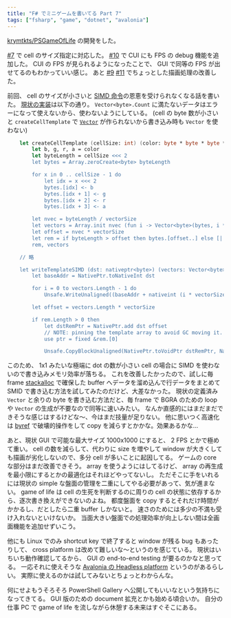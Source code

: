 ```yaml
---
title: "F# でミニゲームを書いてる Part 7"
tags: ["fsharp", "game", "dotnet", "avalonia"]
---
```


[krymtkts/PSGameOfLife](https://github.com/krymtkts/PSGameOfLife) の開発をした。

[#7](https://github.com/krymtkts/PSGameOfLife/pull/7) で cell のサイズ指定に対応した。
[#10](https://github.com/krymtkts/PSGameOfLife/pull/10) で CUI にも FPS の debug 機能を追加した。
CUI の FPS が見られるようになったことで、 GUI で同等の FPS が出せてるのもわかっていい感じ。
あと [#9](https://github.com/krymtkts/PSGameOfLife/pull/9) [#11](https://github.com/krymtkts/PSGameOfLife/pull/11) でちょっとした描画処理の改善した。

前回、 cell のサイズが小さいと [SIMD 命令](https://learn.microsoft.com/en-us/dotnet/standard/simd)の恩恵を受けられなくなる話を書いた。
[現状の実装](https://github.com/krymtkts/PSGameOfLife/blob/2616f36ffe851ff0b302fd4956fda600a099037f/src/PSGameOfLife/View.Avalonia.fs#L100-L149)は以下の通り。
`Vector<byte>.Count` に満たないデータはエラーになって使えないから、使わないようにしている。
(cell の byte 数が小さいと `createCellTemplate` で [`Vector`](https://learn.microsoft.com/en-us/dotnet/api/system.numerics.vector?view=net-9.0) が作られないから書き込み時も `Vector` を使わない)

```fsharp
    let createCellTemplate (cellSize: int) (color: byte * byte * byte * byte) : byte array * Vector<byte> array =
        let b, g, r, a = color
        let byteLength = cellSize <<< 2
        let bytes = Array.zeroCreate<byte> byteLength

        for x in 0 .. cellSize - 1 do
            let idx = x <<< 2
            bytes.[idx] <- b
            bytes.[idx + 1] <- g
            bytes.[idx + 2] <- r
            bytes.[idx + 3] <- a

        let nvec = byteLength / vectorSize
        let vectors = Array.init nvec (fun i -> Vector<byte>(bytes, i * vectorSize))
        let offset = nvec * vectorSize
        let rem = if byteLength > offset then bytes.[offset..] else [||]
        rem, vectors

    // 略

    let writeTemplateSIMD (dst: nativeptr<byte>) (vectors: Vector<byte> array) (rem: byte array) =
        let baseAddr = NativePtr.toNativeInt dst

        for i = 0 to vectors.Length - 1 do
            Unsafe.WriteUnaligned((baseAddr + nativeint (i * vectorSize)).ToPointer(), vectors.[i])

        let offset = vectors.Length * vectorSize

        if rem.Length > 0 then
            let dstRemPtr = NativePtr.add dst offset
            // NOTE: pinning the template array to avoid GC moving it.
            use ptr = fixed &rem.[0]

            Unsafe.CopyBlockUnaligned(NativePtr.toVoidPtr dstRemPtr, NativePtr.toVoidPtr ptr, uint32 rem.Length)
```

このため、 1x1 みたいな極端に dot の数が小さい cell の場合に SIMD を使わないので書き込みメモリ効率が落ちる。
これを改善したかったので、試しに毎 frame [stackalloc](https://learn.microsoft.com/en-us/dotnet/fsharp/whats-new/fsharp-45#span-and-byref-like-structs) で確保した buffer へデータを溜め込んで行データをまとめて SMID で書き込む方法を試してみたのだけど、大差なかった。
現状の定義済み `Vector` と余りの byte を書き込む方法だと、毎 frame で BGRA のための loop や `Vector` の生成が不要なので同等に速いみたい。
なんか直感的にはまだまだできそうな感じはするけどな～、今はまだ技量が足りない。
他に思いつく高速化は [byref](https://learn.microsoft.com/en-us/dotnet/fsharp/language-reference/byrefs) で破壊的操作をして copy を減らすとかかな。効果あるかな...

あと、現状 GUI で可能な最大サイズ 1000x1000 にすると、 2 FPS とかで極めて重い。
cell の数を減らして、代わりに size を増やして window が大きくしても描画が劣化しないので、多分 cell が多いことに起因してる。
ゲームの core な部分はまだ改善できそう。
array を使うようにはしてるけど、 array の再生成を最小限にするとかの最適化はそれほどやってないし。
ただそこに手をいれるには現状の simple な盤面の管理を二重にしてやる必要があって、気が進まない。
game of life は cell の生死を判断するのに周りの cell の状態に依存するから、逐次書き換えができないのよね。
都度盤面を copy するとそれだけ時間がかかるし、だとしたら二重 buffer しかないと。
速さのためには多少の不満も受け入れないといけないか。
当面大きい盤面での処理効率が向上しない間は全画面機能を追加せずいこう。

他にも Linux でのみ shortcut key で終了すると window が残る bug もあったりして、 cross platform は改めて難しいな～というのを感じている。
現状はいちいち動作確認してるから、 GUI の end-to-end testing が要るのかなと思ってる。
一応それに使えそうな [Avalonia の Headless platform](https://docs.avaloniaui.net/docs/concepts/headless/) というのがあるらしい。
実際に使えるのかは試してみないとちょっとわからんな。

何にせよもうそろそろ PowerShell Gallery へ公開してもいいなという気持ちになってきてる。
GUI 版のための document 拡充とかも始める頃合いか。
自分の仕事 PC で game of life を流しながら休憩する未来はすぐそこにある。
